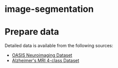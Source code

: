 # image-segmentation

# Prepare data

Detailed data is available from the following sources:
- [OASIS Neuroimaging Dataset](https://www.kaggle.com/datasets/ninadaithal/imagesoasis)
- [Alzheimer's MRI 4-class Dataset](https://www.kaggle.com/datasets/marcopinamonti/alzheimer-mri-4-classes-dataset)
